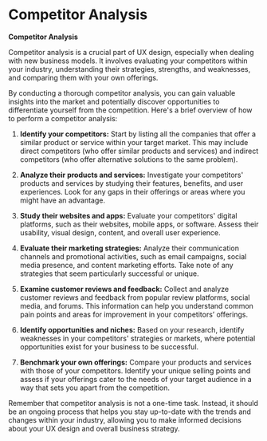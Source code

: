 # Competitor Analysis

**Competitor Analysis**

Competitor analysis is a crucial part of UX design, especially when dealing with new business models. It involves evaluating your competitors within your industry, understanding their strategies, strengths, and weaknesses, and comparing them with your own offerings.

By conducting a thorough competitor analysis, you can gain valuable insights into the market and potentially discover opportunities to differentiate yourself from the competition. Here's a brief overview of how to perform a competitor analysis:

1. **Identify your competitors:** Start by listing all the companies that offer a similar product or service within your target market. This may include direct competitors (who offer similar products and services) and indirect competitors (who offer alternative solutions to the same problem).

2. **Analyze their products and services:** Investigate your competitors' products and services by studying their features, benefits, and user experiences. Look for any gaps in their offerings or areas where you might have an advantage.

3. **Study their websites and apps:** Evaluate your competitors' digital platforms, such as their websites, mobile apps, or software. Assess their usability, visual design, content, and overall user experience.

4. **Evaluate their marketing strategies:** Analyze their communication channels and promotional activities, such as email campaigns, social media presence, and content marketing efforts. Take note of any strategies that seem particularly successful or unique.

5. **Examine customer reviews and feedback:** Collect and analyze customer reviews and feedback from popular review platforms, social media, and forums. This information can help you understand common pain points and areas for improvement in your competitors’ offerings.

6. **Identify opportunities and niches:** Based on your research, identify weaknesses in your competitors' strategies or markets, where potential opportunities exist for your business to be successful.

7. **Benchmark your own offerings:** Compare your products and services with those of your competitors. Identify your unique selling points and assess if your offerings cater to the needs of your target audience in a way that sets you apart from the competition.

Remember that competitor analysis is not a one-time task. Instead, it should be an ongoing process that helps you stay up-to-date with the trends and changes within your industry, allowing you to make informed decisions about your UX design and overall business strategy.
